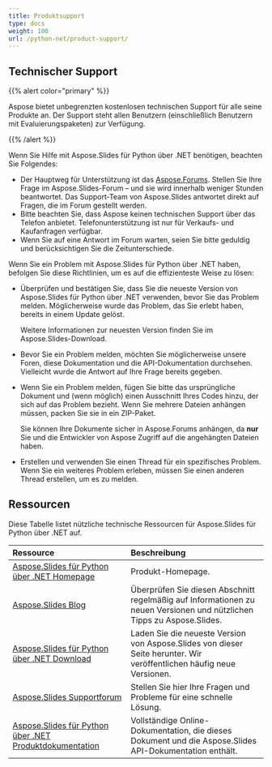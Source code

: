 ```yaml
---
title: Produktsupport
type: docs
weight: 100
url: /python-net/product-support/
---
```


## **Technischer Support**
{{% alert color="primary" %}}

Aspose bietet unbegrenzten kostenlosen technischen Support für alle seine Produkte an. Der Support steht allen Benutzern (einschließlich Benutzern mit Evaluierungspaketen) zur Verfügung.

{{% /alert %}} 

Wenn Sie Hilfe mit Aspose.Slides für Python über .NET benötigen, beachten Sie Folgendes:

- Der Hauptweg für Unterstützung ist das [Aspose.Forums](https://forum.aspose.com/c/slides/11). Stellen Sie Ihre Frage im Aspose.Slides-Forum – und sie wird innerhalb weniger Stunden beantwortet. Das Support-Team von Aspose.Slides antwortet direkt auf Fragen, die im Forum gestellt werden.
- Bitte beachten Sie, dass Aspose keinen technischen Support über das Telefon anbietet. Telefonunterstützung ist nur für Verkaufs- und Kaufanfragen verfügbar.
- Wenn Sie auf eine Antwort im Forum warten, seien Sie bitte geduldig und berücksichtigen Sie die Zeitunterschiede.


Wenn Sie ein Problem mit Aspose.Slides für Python über .NET haben, befolgen Sie diese Richtlinien, um es auf die effizienteste Weise zu lösen:

- Überprüfen und bestätigen Sie, dass Sie die neueste Version von Aspose.Slides für Python über .NET verwenden, bevor Sie das Problem melden. Möglicherweise wurde das Problem, das Sie erlebt haben, bereits in einem Update gelöst. 

  Weitere Informationen zur neuesten Version finden Sie im Aspose.Slides-Download.

- Bevor Sie ein Problem melden, möchten Sie möglicherweise unsere Foren, diese Dokumentation und die API-Dokumentation durchsehen. Vielleicht wurde die Antwort auf Ihre Frage bereits gegeben. 

- Wenn Sie ein Problem melden, fügen Sie bitte das ursprüngliche Dokument und (wenn möglich) einen Ausschnitt Ihres Codes hinzu, der sich auf das Problem bezieht. Wenn Sie mehrere Dateien anhängen müssen, packen Sie sie in ein ZIP-Paket. 

  Sie können Ihre Dokumente sicher in Aspose.Forums anhängen, da **nur** Sie und die Entwickler von Aspose Zugriff auf die angehängten Dateien haben.

- Erstellen und verwenden Sie einen Thread für ein spezifisches Problem. Wenn Sie ein weiteres Problem erleben, müssen Sie einen anderen Thread erstellen, um es zu melden. 

## **Ressourcen**
Diese Tabelle listet nützliche technische Ressourcen für Aspose.Slides für Python über .NET auf.

|**Ressource**|**Beschreibung**|
| :- | :- |
|[Aspose.Slides für Python über .NET Homepage](https://products.aspose.com/slides/python-net/)|Produkt-Homepage.|
|[Aspose.Slides Blog](https://blog.aspose.com/category/slides/)|Überprüfen Sie diesen Abschnitt regelmäßig auf Informationen zu neuen Versionen und nützlichen Tipps zu Aspose.Slides.|
|[Aspose.Slides für Python über .NET Download](https://pypi.org/project/aspose.slides/)|Laden Sie die neueste Version von Aspose.Slides von dieser Seite herunter. Wir veröffentlichen häufig neue Versionen.|
|[Aspose.Slides Supportforum](https://forum.aspose.com/c/slides/11)|Stellen Sie hier Ihre Fragen und Probleme für eine schnelle Lösung.|
|[Aspose.Slides für Python über .NET Produktdokumentation](/slides/python-net/)|Vollständige Online-Dokumentation, die dieses Dokument und die Aspose.Slides API-Dokumentation enthält.|